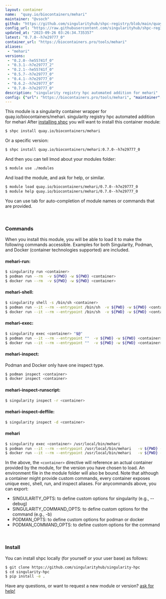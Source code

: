 ```yaml
---
layout: container
name:  "quay.io/biocontainers/mehari"
maintainer: "@vsoch"
github: "https://github.com/singularityhub/shpc-registry/blob/main/quay.io/biocontainers/mehari/container.yaml"
config_url: "https://raw.githubusercontent.com/singularityhub/shpc-registry/main/quay.io/biocontainers/mehari/container.yaml"
updated_at: "2023-09-26 03:26:34.735357"
latest: "0.7.0--h7e29777_0"
container_url: "https://biocontainers.pro/tools/mehari"
aliases:
 - "mehari"
versions:
 - "0.2.0--he55741f_0"
 - "0.3.1--h7e29777_2"
 - "0.2.1--he55741f_0"
 - "0.5.7--h7e29777_0"
 - "0.4.1--h7e29777_0"
 - "0.6.2--h7e29777_0"
 - "0.7.0--h7e29777_0"
description: "singularity registry hpc automated addition for mehari"
config: {"url": "https://biocontainers.pro/tools/mehari", "maintainer": "@vsoch", "description": "singularity registry hpc automated addition for mehari", "latest": {"0.7.0--h7e29777_0": "sha256:dac769e55d5e74d9a800b32d95d737ec0103eb56a0805053109d6710f3abc128"}, "tags": {"0.2.0--he55741f_0": "sha256:3cc52cbadfa7f224506f03af8f2138629b65371f436c95a832445c0ce827d121", "0.3.1--h7e29777_2": "sha256:5715d9dbb6b3ed8a7bf15092d79b01b7bd277e6ca7b0a835a39d80268135af52", "0.2.1--he55741f_0": "sha256:6bc5bd19b9263d093ece69b3789c95ab44c6a4b6d7b7a180794e15f640a15719", "0.5.7--h7e29777_0": "sha256:f340f2cf92a8c940ea729ff48c42c81a228868fec1bc7ac18b767ae2f505b429", "0.4.1--h7e29777_0": "sha256:cb2b7e85e8736dc29af56c1fe0e70c33ec98ab1c5bb817d9be1e2d4d8d999e13", "0.6.2--h7e29777_0": "sha256:bd33b9e4f3f9973d1af2fb2118127c745205bece0a28ff1a05ff1ddd697ad4c0", "0.7.0--h7e29777_0": "sha256:dac769e55d5e74d9a800b32d95d737ec0103eb56a0805053109d6710f3abc128"}, "docker": "quay.io/biocontainers/mehari", "aliases": {"mehari": "/usr/local/bin/mehari"}}
---
```


This module is a singularity container wrapper for quay.io/biocontainers/mehari.
singularity registry hpc automated addition for mehari
After [installing shpc](#install) you will want to install this container module:


```bash
$ shpc install quay.io/biocontainers/mehari
```

Or a specific version:

```bash
$ shpc install quay.io/biocontainers/mehari:0.7.0--h7e29777_0
```

And then you can tell lmod about your modules folder:

```bash
$ module use ./modules
```

And load the module, and ask for help, or similar.

```bash
$ module load quay.io/biocontainers/mehari/0.7.0--h7e29777_0
$ module help quay.io/biocontainers/mehari/0.7.0--h7e29777_0
```

You can use tab for auto-completion of module names or commands that are provided.

<br>

### Commands

When you install this module, you will be able to load it to make the following commands accessible.
Examples for both Singularity, Podman, and Docker (container technologies supported) are included.

#### mehari-run:

```bash
$ singularity run <container>
$ podman run --rm  -v ${PWD} -w ${PWD} <container>
$ docker run --rm  -v ${PWD} -w ${PWD} <container>
```

#### mehari-shell:

```bash
$ singularity shell -s /bin/sh <container>
$ podman run --it --rm --entrypoint /bin/sh  -v ${PWD} -w ${PWD} <container>
$ docker run --it --rm --entrypoint /bin/sh  -v ${PWD} -w ${PWD} <container>
```

#### mehari-exec:

```bash
$ singularity exec <container> "$@"
$ podman run --it --rm --entrypoint ""  -v ${PWD} -w ${PWD} <container> "$@"
$ docker run --it --rm --entrypoint ""  -v ${PWD} -w ${PWD} <container> "$@"
```

#### mehari-inspect:

Podman and Docker only have one inspect type.

```bash
$ podman inspect <container>
$ docker inspect <container>
```

#### mehari-inspect-runscript:

```bash
$ singularity inspect -r <container>
```

#### mehari-inspect-deffile:

```bash
$ singularity inspect -d <container>
```


#### mehari

```bash
$ singularity exec <container> /usr/local/bin/mehari
$ podman run --it --rm --entrypoint /usr/local/bin/mehari   -v ${PWD} -w ${PWD} <container> -c " $@"
$ docker run --it --rm --entrypoint /usr/local/bin/mehari   -v ${PWD} -w ${PWD} <container> -c " $@"
```



In the above, the `<container>` directive will reference an actual container provided
by the module, for the version you have chosen to load. An environment file in the
module folder will also be bound. Note that although a container
might provide custom commands, every container exposes unique exec, shell, run, and
inspect aliases. For anycommands above, you can export:

 - SINGULARITY_OPTS: to define custom options for singularity (e.g., --debug)
 - SINGULARITY_COMMAND_OPTS: to define custom options for the command (e.g., -b)
 - PODMAN_OPTS: to define custom options for podman or docker
 - PODMAN_COMMAND_OPTS: to define custom options for the command

<br>

### Install

You can install shpc locally (for yourself or your user base) as follows:

```bash
$ git clone https://github.com/singularityhub/singularity-hpc
$ cd singularity-hpc
$ pip install -e .
```

Have any questions, or want to request a new module or version? [ask for help!](https://github.com/singularityhub/singularity-hpc/issues)